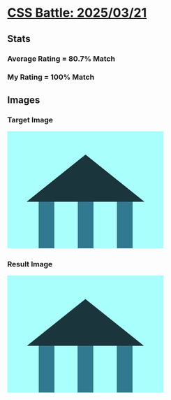 # [CSS Battle: 2025/03/21](https://cssbattle.dev/play/qEsgGoVQNULYpu0gGpuY)

## Stats

### Average Rating = 80.7% Match

### My Rating = 100% Match

## Images

### Target Image

![](./images/target.png)

### Result Image

![](./images/result.png)
